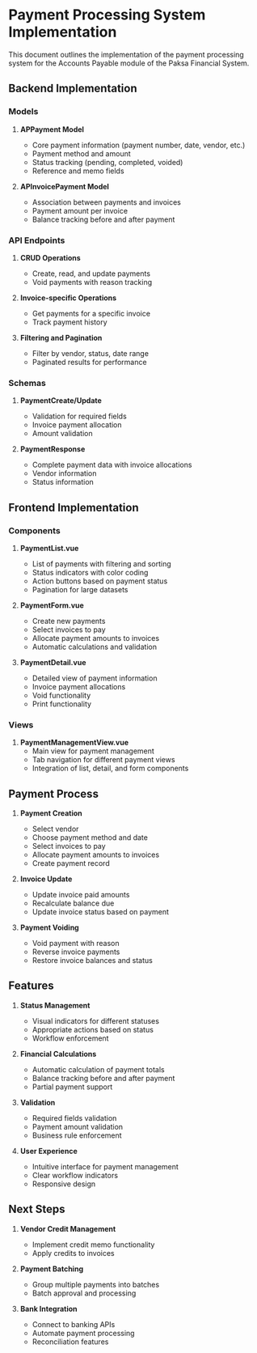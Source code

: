 # Payment Processing System Implementation

This document outlines the implementation of the payment processing system for the Accounts Payable module of the Paksa Financial System.

## Backend Implementation

### Models

1. **APPayment Model**
   - Core payment information (payment number, date, vendor, etc.)
   - Payment method and amount
   - Status tracking (pending, completed, voided)
   - Reference and memo fields

2. **APInvoicePayment Model**
   - Association between payments and invoices
   - Payment amount per invoice
   - Balance tracking before and after payment

### API Endpoints

1. **CRUD Operations**
   - Create, read, and update payments
   - Void payments with reason tracking

2. **Invoice-specific Operations**
   - Get payments for a specific invoice
   - Track payment history

3. **Filtering and Pagination**
   - Filter by vendor, status, date range
   - Paginated results for performance

### Schemas

1. **PaymentCreate/Update**
   - Validation for required fields
   - Invoice payment allocation
   - Amount validation

2. **PaymentResponse**
   - Complete payment data with invoice allocations
   - Vendor information
   - Status information

## Frontend Implementation

### Components

1. **PaymentList.vue**
   - List of payments with filtering and sorting
   - Status indicators with color coding
   - Action buttons based on payment status
   - Pagination for large datasets

2. **PaymentForm.vue**
   - Create new payments
   - Select invoices to pay
   - Allocate payment amounts to invoices
   - Automatic calculations and validation

3. **PaymentDetail.vue**
   - Detailed view of payment information
   - Invoice payment allocations
   - Void functionality
   - Print functionality

### Views

1. **PaymentManagementView.vue**
   - Main view for payment management
   - Tab navigation for different payment views
   - Integration of list, detail, and form components

## Payment Process

1. **Payment Creation**
   - Select vendor
   - Choose payment method and date
   - Select invoices to pay
   - Allocate payment amounts to invoices
   - Create payment record

2. **Invoice Update**
   - Update invoice paid amounts
   - Recalculate balance due
   - Update invoice status based on payment

3. **Payment Voiding**
   - Void payment with reason
   - Reverse invoice payments
   - Restore invoice balances and status

## Features

1. **Status Management**
   - Visual indicators for different statuses
   - Appropriate actions based on status
   - Workflow enforcement

2. **Financial Calculations**
   - Automatic calculation of payment totals
   - Balance tracking before and after payment
   - Partial payment support

3. **Validation**
   - Required fields validation
   - Payment amount validation
   - Business rule enforcement

4. **User Experience**
   - Intuitive interface for payment management
   - Clear workflow indicators
   - Responsive design

## Next Steps

1. **Vendor Credit Management**
   - Implement credit memo functionality
   - Apply credits to invoices

2. **Payment Batching**
   - Group multiple payments into batches
   - Batch approval and processing

3. **Bank Integration**
   - Connect to banking APIs
   - Automate payment processing
   - Reconciliation features